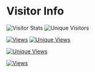 # Visitor Info
![Visitor Stats](https://visitor-badge.laobi.icu/badge?page_id=dr-sanjay.Dr-Sanjay)
![Unique Visitors](https://visitor-badge.laobi.icu/badge?page_id=dr-sanjay.Dr-Sanjay&title=unique%20visitors)
<!-- This code will show who has visited and how much time spent, which repo opened -->
[![Views](https://komarev.com/ghpvc/?username=Dr-Sanjay&label=Views&color=blueviolet)](https://github.com/Dr-Sanjay)
[![Unique Views](https://views.whatilearened.today/views/github/Dr-Sanjay/Assignment_Sanjay.svg)](https://github.com/Dr-Sanjay/Assignment_Sanjay)

[![Unique Views](https://views.whatilearened.today/views/github/Dr-Sanjay/Dr-Sanjay.svg?exclude_owner=true)](https://github.com/Dr-Sanjay/Dr-Sanjay)

[![Views](https://img.shields.io/badge/Views-G%20A-blueviolet)](https://github.com/Dr-Sanjay/Dr-Sanjay/blob/main/index.html)
